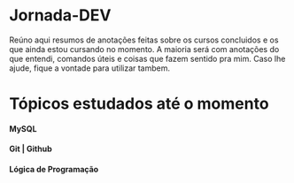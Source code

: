 # Jornada-DEV
Reúno aqui resumos de anotações feitas sobre os cursos concluidos e os que ainda estou cursando no momento. A maioria será com anotações do que entendi, comandos úteis e coisas que fazem sentido pra mim. Caso lhe ajude, fique a vontade para utilizar tambem. 

# Tópicos estudados até o momento

#### MySQL
#### Git | Github
#### Lógica de Programação
